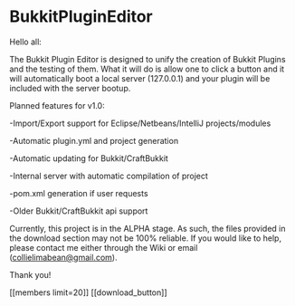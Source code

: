 BukkitPluginEditor
==================

Hello all:

The Bukkit Plugin Editor is designed to unify the creation of Bukkit Plugins and the testing of them. What it will do is allow one to click a button and it will automatically boot a local server (127.0.0.1) and your plugin will be included with the server bootup.

Planned features for v1.0:

-Import/Export support for Eclipse/Netbeans/IntelliJ projects/modules

-Automatic plugin.yml and project generation

-Automatic updating for Bukkit/CraftBukkit

-Internal server with automatic compilation of project

-pom.xml generation if user requests

-Older Bukkit/CraftBukkit api support



Currently, this project is in the ALPHA stage. As such, the files provided in the download section may not be 100% reliable. If you would like to help, please contact me either through the Wiki or email (collielimabean@gmail.com).

Thank you!

[[members limit=20]]
[[download_button]]
